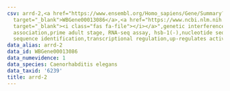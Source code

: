```yaml
---
csv: arrd-2,<a href="https://www.ensembl.org/Homo_sapiens/Gene/Summary?db=core;g=WBGene00013086"
  target="_blank">WBGene00013086</a>,<a href="https://www.ncbi.nlm.nih.gov/pubmed/30894454"
  target="_blank"><i class="fas fa-file"></i></a>",genetic interference,functional
  association,prime adult stage, RNA-seq assay, hsb-1(-),nucleotide sequence identification,nucleotide
  sequence identification,transcriptional regulation,up-regulates activity
data_alias: arrd-2
data_id: WBGene00013086
data_numevidence: 1
data_species: Caenorhabditis elegans
data_taxid: '6239'
title: arrd-2
---
```

